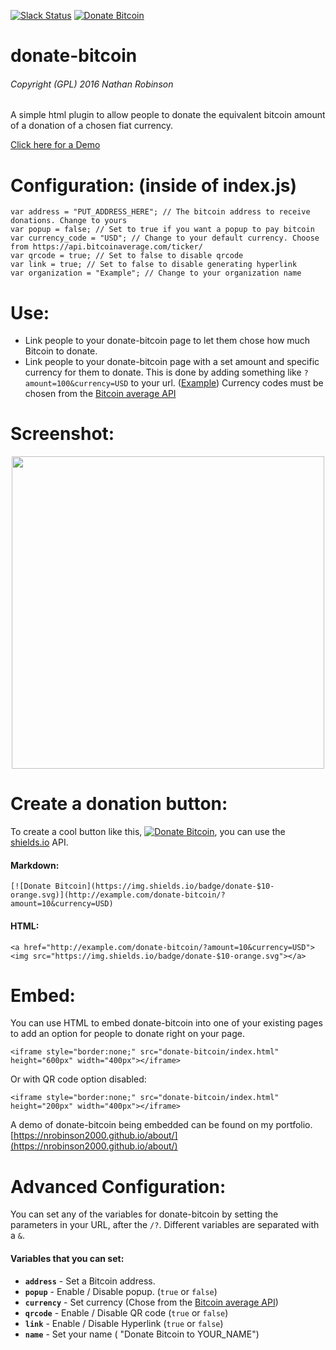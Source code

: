 [![Slack Status](https://nrobinson2000.herokuapp.com/badge.svg)](https://nrobinson2000.herokuapp.com/)
[![Donate Bitcoin](https://img.shields.io/badge/donate-bitcoin-orange.svg)](https://nrobinson2000.github.io/donate-bitcoin)
# donate-bitcoin
###### Copyright (GPL) 2016  Nathan Robinson
A simple html plugin to allow people to donate the equivalent bitcoin amount of a donation of a chosen fiat currency.

[Click here for a Demo](http://nrobinson2000.github.io/donate-bitcoin/)

# Configuration: (inside of index.js)
```
var address = "PUT_ADDRESS_HERE"; // The bitcoin address to receive donations. Change to yours
var popup = false; // Set to true if you want a popup to pay bitcoin
var currency_code = "USD"; // Change to your default currency. Choose from https://api.bitcoinaverage.com/ticker/
var qrcode = true; // Set to false to disable qrcode
var link = true; // Set to false to disable generating hyperlink
var organization = "Example"; // Change to your organization name
```

# Use:
* Link people to your donate-bitcoin page to let them chose how much Bitcoin to donate.
* Link people to your donate-bitcoin page with a set amount and specific currency for them to donate.  This is done by adding something like `?amount=100&currency=USD` to your url. ([Example](https://nrobinson2000.github.io/donate-bitcoin/?amount=100&currency=USD))  Currency codes must be chosen from the [Bitcoin average API](https://api.bitcoinaverage.com/ticker/)

# Screenshot:
<p align="center">
<img src="http://i.imgur.com/ux15lhi.jpg" width="500px">
</p>

# Create a donation button:
To create a cool button like this, [![Donate Bitcoin](https://img.shields.io/badge/donate-$10-orange.svg)](https://nrobinson2000.github.io/donate-bitcoin/?amount=10&currency=USD), you can use the [shields.io](http://shields.io) API.

#### Markdown:
```
[![Donate Bitcoin](https://img.shields.io/badge/donate-$10-orange.svg)](http://example.com/donate-bitcoin/?amount=10&currency=USD)
```

#### HTML:
```
<a href="http://example.com/donate-bitcoin/?amount=10&currency=USD"><img src="https://img.shields.io/badge/donate-$10-orange.svg"></a>
```

# Embed:
You can use HTML to embed donate-bitcoin into one of your existing pages to add an option for people to donate right on your page.
```
<iframe style="border:none;" src="donate-bitcoin/index.html" height="600px" width="400px"></iframe>
```
Or with QR code option disabled:
```
<iframe style="border:none;" src="donate-bitcoin/index.html" height="200px" width="400px"></iframe>
```

A demo of donate-bitcoin being embedded can be found on my portfolio. [https://nrobinson2000.github.io/about/](https://nrobinson2000.github.io/about/)

# Advanced Configuration:
You can set any of the variables for donate-bitcoin by setting the parameters in your URL, after the `/?`.  Different variables are separated with a `&`.
#### Variables that you can set:

* **`address`** - Set a Bitcoin address.
* **`popup`** - Enable / Disable popup. (`true` or `false`)
* **`currency`** - Set currency (Chose from the [Bitcoin average API](https://api.bitcoinaverage.com/ticker/))
* **`qrcode`** - Enable / Disable QR code (`true` or `false`)
* **`link`** - Enable / Disable Hyperlink (`true` or `false`)
* **`name`** - Set your name ( "Donate Bitcoin to YOUR_NAME")
